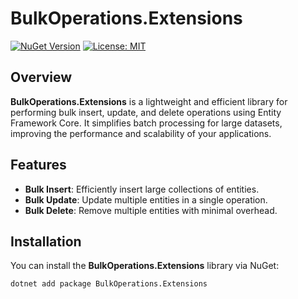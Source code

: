 # BulkOperations.Extensions

[![NuGet Version](https://img.shields.io/nuget/v/BulkOperations.Extensions.svg?style=flat)](https://www.nuget.org/packages/BulkOperations.Extensions)
[![License: MIT](https://img.shields.io/badge/License-MIT-yellow.svg)](https://opensource.org/licenses/MIT)

## Overview

**BulkOperations.Extensions** is a lightweight and efficient library for performing bulk insert, update, and delete operations using Entity Framework Core. It simplifies batch processing for large datasets, improving the performance and scalability of your applications.

## Features

- **Bulk Insert**: Efficiently insert large collections of entities.
- **Bulk Update**: Update multiple entities in a single operation.
- **Bulk Delete**: Remove multiple entities with minimal overhead.

## Installation

You can install the **BulkOperations.Extensions** library via NuGet:

```bash
dotnet add package BulkOperations.Extensions
